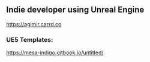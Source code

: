 ## Indie developer using Unreal Engine
https://agimir.carrd.co

### UE5 Templates:
<https://mesa-indigo.gitbook.io/untitled/>
